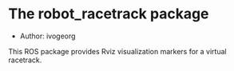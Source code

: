# The robot_racetrack package

- Author: ivogeorg

This ROS package provides Rviz visualization markers for a virtual racetrack.
